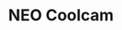 ---
guid: 2002
title: "NEO Coolcam"
category: Neo-coolcam
description: "Avec plus de 10 ans d'expérience de fabrication, NEO Coolcam remporte un grand succès dans la domotique. Spécialement dans le domaine des ondes z. Nous sommes la première marque chinoise dans la production de produits de la série zwave. des produits. produits de la série zigbee."
locale: fr_FR
sitemap:
  changefreq: 'monthly'
  exclude: 'no'
  priority: 0.5
  lastmod:  # date to end modification
  redirect_from: /categorie-produit/brand/neocoolcam/
---